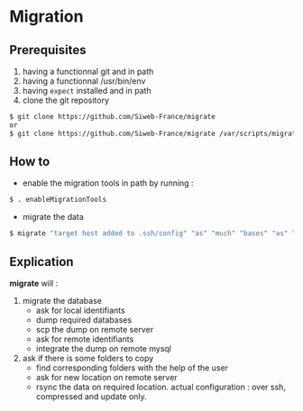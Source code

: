 # Migration

## Prerequisites

1. having a functionnal git and in path
2. having a functionnal /usr/bin/env
3. having `expect` installed and in path
4. clone the git repository
```bash
$ git clone https://github.com/Siweb-France/migrate
or
$ git clone https://github.com/Siweb-France/migrate /var/scripts/migrate # for custom location
```


## How to

* enable the migration tools in path by running :
```bash
$ . enableMigrationTools
```
* migrate the data
```bash
$ migrate "target host added to .ssh/config" "as" "much" "bases" "as" "needed"
```

## Explication

**migrate** will : 
1. migrate the database
    * ask for local identifiants
    * dump required databases
    * scp the dump on remote server
    * ask for remote identifiants
    * integrate the dump on remote mysql
2. ask if there is some folders to copy
    * find corresponding folders with the help of the user
    * ask for new location on remote server
    * rsync the data on required location. actual configuration : over ssh, compressed and update only.

